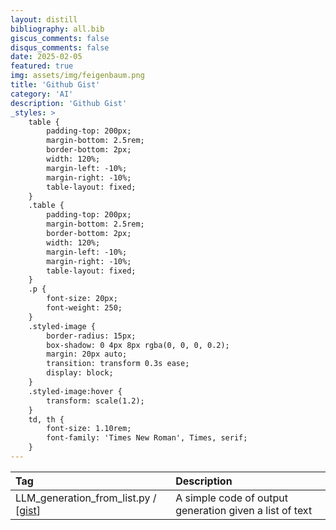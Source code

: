 ```yaml
---
layout: distill
bibliography: all.bib
giscus_comments: false
disqus_comments: false
date: 2025-02-05
featured: true
img: assets/img/feigenbaum.png
title: 'Github Gist'
category: 'AI'
description: 'Github Gist'
_styles: >
    table {
        padding-top: 200px;
        margin-bottom: 2.5rem;
        border-bottom: 2px;
        width: 120%;
        margin-left: -10%;
        margin-right: -10%;
        table-layout: fixed;
    }
    .table {
        padding-top: 200px;
        margin-bottom: 2.5rem;
        border-bottom: 2px;
        width: 120%;
        margin-left: -10%;
        margin-right: -10%;
        table-layout: fixed;
    }
    .p {
        font-size: 20px;
        font-weight: 250;
    }
    .styled-image {
        border-radius: 15px;
        box-shadow: 0 4px 8px rgba(0, 0, 0, 0.2);
        margin: 20px auto;
        transition: transform 0.3s ease;
        display: block;
    }
    .styled-image:hover {
        transform: scale(1.2);
    }
    td, th {
        font-size: 1.10rem;
        font-family: 'Times New Roman', Times, serif;
    }
---
```




| Tag | Description |
|:---|:---|
| LLM_generation_from_list.py  /  [[gist](https://gist.github.com/fxnnxc/0f6ba72fbcf4352c83e43f4fad065779)] |  A simple code of output generation given a list of text  | 